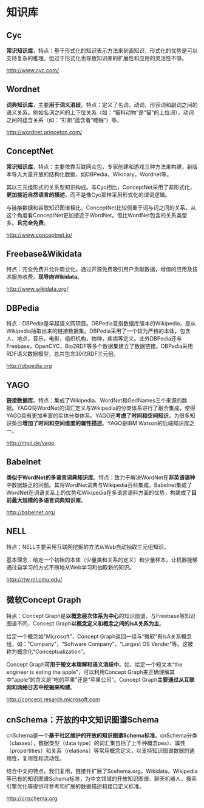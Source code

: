 # 知识库

## Cyc

**常识知识库**，特点：基于形式化的知识表示方法来刻画知识，形式化的优势是可以支持复杂的推理。但过于形式化也导致知识库的扩展性和应用的灵活性不够。

http://www.cyc.com/

## Wordnet

**词典知识库**，主要**用于词义消歧**。特点：定义了名词，动词，形容词和副词之间的语义关系。例如名词之间的上下位关系（如：“猫科动物”是“猫”的上位词），动词之间的蕴含关系（如：“打鼾”蕴含着“睡眠”）等。

http://wordnet.princeton.com/

## ConceptNet

**常识知识库**，特点：主要依靠互联网众包，专家创建和游戏三种方法来构建。新版本导入大量开放的结构化数据，如DBPedia，Wikinary，Wordnet等。

其以三元组形式的关系型知识构成。与Cyc相比，ConceptNet采用了非形式化，**更加接近自然语言的描述**，而不是像Cyc那样采用形式化的谓词逻辑。

与链接数据和谷歌知识图谱相比，ConceptNet比较侧重于词与词之间的关系。从这个角度看ConceptNet更加接近于WordNet。但比WordNet包含的关系类型多。**且完全免费**。

http://www.conceptnet.io/

## Freebase&Wikidata

特点：完全免费并允许商业化。通过开源免费吸引用户贡献数据，增值的应用及技术服务收费。**现导向Wikidata**。

http://www.wikidata.org/

## DBPedia

特点：DBPedia是早起语义网项目。DBPedia意指数据库版本的Wikipedia，是从Wikipedia抽取出来的链接数据集。DBPedia采用了一个较为严格的本体，包含人、地点，音乐，电影，组织机构，物种，疾病等定义。此外DBPedia还与Freebase，OpenCYC，Bio2RDF等多个数据集建立了数据链接。DBPedia采用RDF语义数据模型，总共包含30亿RDF三元组。

http://dbpedia.org

## YAGO

**链接数据库**。特点：集成了Wikipedia、WordNet和GedNames三个来源的数据。YAGO将WordNet的词汇定义与Wikipedia的分类体系进行了融合集成，使得YAGO具有更加丰富的实体分类体系。YAGO还**考虑了时间和空间知识**，为很多知识条目**增加了时间和空间维度的属性描述**。YAGO是IBM Watson的后端知识库之一。

http://mpii.de/yago

## Babelnet

**类似于WordNet的多语言词典知识库**。特点：致力于解决WordNet在**非英语语种**中数据缺乏的问题。其将WordNet词典与Wikipedia百科集成。Babelnet集成了WordNet在词语关系上的优势和Wikipedia在多语言语料方面的优势，构建成了**目前最大规模的多语言词典知识库**。

http://babelnet.org/

## NELL

特点：NELL主要采用互联网挖掘的方法从Web自动抽取三元组知识。

基本理念：给定一个初始的本体（少量类和关系的定义）和少量样本，让机器能够通过自学习的方式不断地从Web学习和抽取新的知识。

http://rtw.ml.cmu.edu/

## 微软Concept Graph

特点：Concept Graph是**以概念层次体系为中心**的知识图谱。与Freebase等知识图谱不同，Concept Graph**以概念定义和概念之间的IsA关系为主**。

给定一个概念如“Microsoft”，Concept Graph返回一组与“微软”有IsA关系概念组，如：“Company”，“Software Company”，“Largest OS Vender”等。这被称为概念化“Conceptualization”。

Concept Graph**可用于短文本理解和语义消歧中**。如，给定一个短文本“the engineer is eating the apple”，可以利用Concept Graph来正确理解其中“apple”的含义是“吃的苹果”还是“苹果公司”。Concept Graph**主要通过从互联网和网络日志中挖掘来构建**。

http://concept.resarch.microsoft.com

## cnSchema：开放的中文知识图谱Schema

cnSchema是一个**基于社区维护的开放的知识图谱Schema标准**。cnSchema分类（classes），数据类型（data type）的词汇集包括了上千种概念pes）、属性（propertities）和关系（relations）等常用概念定义，以支持知识图谱数据的通用性，复用性和流动性。

结合中文的特点，我们复用，链接并扩展了Scehema.org，Wikidata，Wikipedia等已有的知识图谱Schema标准，为中文领域的开放知识图谱、聊天机器人，搜索引擎优化等提供可参考和扩展的数据描述和接口定义标准。

http://cnschema.org









